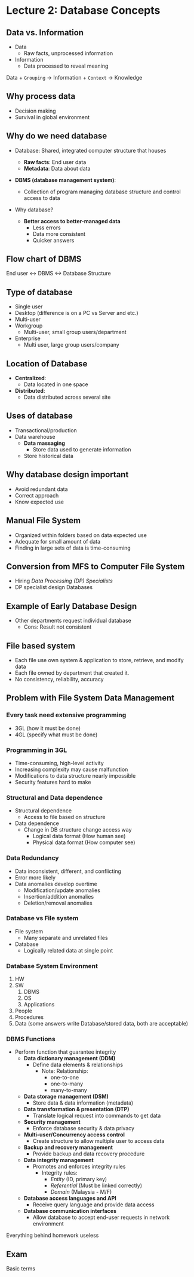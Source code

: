 # Lecture 2: Database Concepts

## Data vs. Information

- Data
  - Raw facts, unprocessed information
- Information
  - Data processed to reveal meaning

Data + `Grouping` -> Information + `Context` -> Knowledge

## Why process data

- Decision making
- Survival in global environment

## Why do we need database

- Database: Shared, integrated computer structure that houses
  - **Raw facts**: End user data
  - **Metadata**: Data about data

- **DBMS (database management system)**: 
  - Collection of program managing database structure and control access to data

- Why database?
  - **Better access to better-managed data**
    - Less errors
    - Data more consistent
    - Quicker answers

## Flow chart of DBMS

End user <-> DBMS <-> Database Structure

## Type of database

- Single user
- Desktop (difference is on a PC vs Server and etc.)
- Multi-user
- Workgroup
  - Multi-user, small group users/department
- Enterprise
  - Multi user, large group users/company

## Location of Database

- **Centralized**:
  - Data located in one space
- **Distributed**:
  - Data distributed across several site

## Uses of database

- Transactional/production
- Data warehouse
  - **Data massaging**
    - Store data used to generate information
  - Store historical data

## Why database design important

- Avoid redundant data
- Correct approach
- Know expected use

## Manual File System

- Organized within folders based on data expected use
- Adequate for small amount of data
- Finding in large sets of data is time-consuming

## Conversion from MFS to Computer File System

- Hiring *Data Processing (DP) Specialists*
- DP specialist design Databases

## Example of Early Database Design

- Other departments request individual database
  - Cons: Result not consistent

## File based system

- Each file use own system & application to store, retrieve, and modify data
- Each file owned by department that created it.
- No consistency, reliability, accuracy

## Problem with File System Data Management

### Every task need extensive programming

- 3GL (how it must be done)
- 4GL (specify what must be done)

### Programming in 3GL

- Time-consuming, high-level activity
- Increasing complexity may cause malfunction
- Modifications to data structure nearly impossible
- Security features hard to make

### Structural and Data dependence

- Structural dependence
  - Access to file based on structure
- Data dependence
  - Change in DB structure change access way
    - Logical data format (How human see)
    - Physical data format (How computer see)

### Data Redundancy

- Data inconsistent, different, and conflicting
- Error more likely
- Data anomalies develop overtime
  - Modification/update anomalies
  - Insertion/addition anomalies
  - Deletion/removal anomalies

### Database vs File system

- File system
  - Many separate and unrelated files
- Database
  - Logically related data at single point

### Database System Environment

1. HW
2. SW
   1. DBMS
   2. OS
   3. Applications
3. People
4. Procedures
5. Data (some answers write Database/stored data, both are acceptable)

### DBMS Functions

- Perform function that guarantee integrity
  - **Data dictionary management (DDM)**
    - Define data elements & relationships
      - Note: Relationship:
        - one-to-one
        - one-to-many
        - many-to-many
  - **Data storage management (DSM)**
    - Store data & data information (metadata)
  - **Data transformation & presentation (DTP)**
    - Translate logical request into commands to get data
  - **Security management**
    - Enforce database security & data privacy
  - **Multi-user/Concurrency access control**
    - Create structure to allow multiple user to access data
  - **Backup and recovery management**
    - Provide backup and data recovery procedure
  - **Data integrity management**
    - Promotes and enforces integrity rules
      - Integrity rules:
        - *Entity* (ID, primary key)
        - *Referential* (Must be linked correctly)
        - *Domain* (Malaysia - M/F)
  - **Database access languages and API**
    - Receive query language and provide data access
  - **Database communication interfaces**
    - Allow database to accept end-user requests in network environment

Everything behind homework useless

## Exam

Basic terms